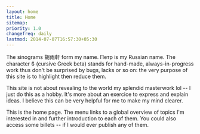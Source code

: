 ```yaml
---
layout: home
title: Home
sitemap:
priority: 1.0
changefreq: daily
lastmod: 2014-07-07T16:57:30+05:30
---
```


The sinograms 胡雨軒 form my name. Петр is my Russian name. The character ϐ (cursive Greek beta) stands for hand-made, always-in-progress work thus don't be surprised by bugs, lacks or so on: the very purpose of this site is to highlight then reduce them.

This site is not about revealing to the world my splendid masterwork lol -- I just do this as a hobby. It's more about an exercice to express and explain ideas. I believe this can be very helpful for me to make my mind clearer.

This is the home page. The menu links to a global overview of topics I'm interested in and further introduction to each of them. You could also access some billets -- if I would ever publish any of them.

